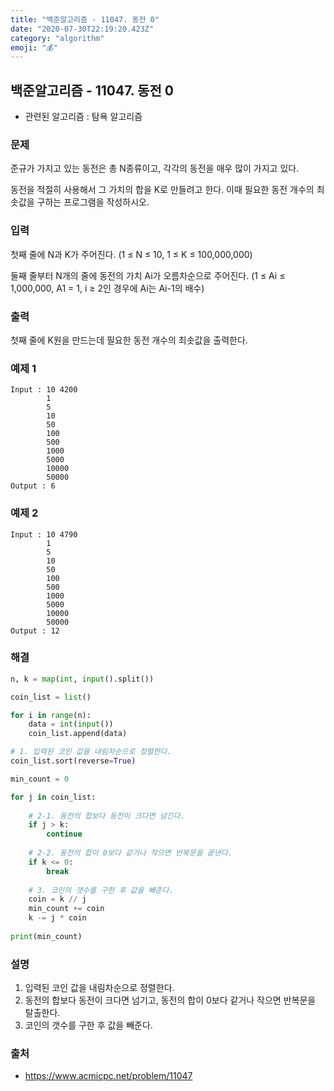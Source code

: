 ```yaml
---
title: "백준알고리즘 - 11047. 동전 0"
date: "2020-07-30T22:19:20.423Z"
category: "algorithm"
emoji: "💰"
---
```


## 백준알고리즘 - 11047. 동전 0

- 관련된 알고리즘 : 탐욕 알고리즘

### 문제

준규가 가지고 있는 동전은 총 N종류이고, 각각의 동전을 매우 많이 가지고 있다.

동전을 적절히 사용해서 그 가치의 합을 K로 만들려고 한다. 이때 필요한 동전 개수의 최솟값을 구하는 프로그램을 작성하시오.

### 입력

첫째 줄에 N과 K가 주어진다. (1 ≤ N ≤ 10, 1 ≤ K ≤ 100,000,000)

둘째 줄부터 N개의 줄에 동전의 가치 Ai가 오름차순으로 주어진다. (1 ≤ Ai ≤ 1,000,000, A1 = 1, i ≥ 2인 경우에 Ai는 Ai-1의 배수)

### 출력

첫째 줄에 K원을 만드는데 필요한 동전 개수의 최솟값을 출력한다.

### 예제 1

```
Input : 10 4200
        1
        5
        10
        50
        100
        500
        1000
        5000
        10000
        50000
Output : 6
```

### 예제 2

```
Input : 10 4790
        1
        5
        10
        50
        100
        500
        1000
        5000
        10000
        50000
Output : 12
```

### 해결 

```python
n, k = map(int, input().split())

coin_list = list()

for i in range(n):
    data = int(input())
    coin_list.append(data)

# 1. 입력된 코인 값을 내림차순으로 정렬한다.
coin_list.sort(reverse=True)

min_count = 0

for j in coin_list:
    
    # 2-1. 동전의 합보다 동전이 크다면 넘긴다.
    if j > k:
        continue
        
    # 2-2. 동전의 합이 0보다 같거나 작으면 반복문을 끝낸다.
    if k <= 0:
        break
        
    # 3. 코인의 갯수를 구한 후 값을 빼준다.   
    coin = k // j
    min_count += coin
    k -= j * coin
        
print(min_count)
```

### 설명

1. 입력된 코인 값을 내림차순으로 정렬한다.
2. 동전의 합보다 동전이 크다면 넘기고, 동전의 합이 0보다 같거나 작으면 반복문을 탈출한다.
3. 코인의 갯수를 구한 후 값을 빼준다.

### 출처

- https://www.acmicpc.net/problem/11047
